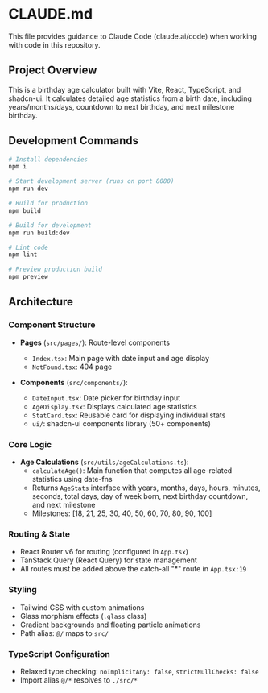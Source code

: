 # CLAUDE.md

This file provides guidance to Claude Code (claude.ai/code) when working with code in this repository.

## Project Overview

This is a birthday age calculator built with Vite, React, TypeScript, and shadcn-ui. It calculates detailed age statistics from a birth date, including years/months/days, countdown to next birthday, and next milestone birthday.

## Development Commands

```bash
# Install dependencies
npm i

# Start development server (runs on port 8080)
npm run dev

# Build for production
npm build

# Build for development
npm run build:dev

# Lint code
npm lint

# Preview production build
npm preview
```

## Architecture

### Component Structure

- **Pages** (`src/pages/`): Route-level components
  - `Index.tsx`: Main page with date input and age display
  - `NotFound.tsx`: 404 page

- **Components** (`src/components/`):
  - `DateInput.tsx`: Date picker for birthday input
  - `AgeDisplay.tsx`: Displays calculated age statistics
  - `StatCard.tsx`: Reusable card for displaying individual stats
  - `ui/`: shadcn-ui components library (50+ components)

### Core Logic

- **Age Calculations** (`src/utils/ageCalculations.ts`):
  - `calculateAge()`: Main function that computes all age-related statistics using date-fns
  - Returns `AgeStats` interface with years, months, days, hours, minutes, seconds, total days, day of week born, next birthday countdown, and next milestone
  - Milestones: [18, 21, 25, 30, 40, 50, 60, 70, 80, 90, 100]

### Routing & State

- React Router v6 for routing (configured in `App.tsx`)
- TanStack Query (React Query) for state management
- All routes must be added above the catch-all "*" route in `App.tsx:19`

### Styling

- Tailwind CSS with custom animations
- Glass morphism effects (`.glass` class)
- Gradient backgrounds and floating particle animations
- Path alias: `@/` maps to `src/`

### TypeScript Configuration

- Relaxed type checking: `noImplicitAny: false`, `strictNullChecks: false`
- Import alias `@/*` resolves to `./src/*`
